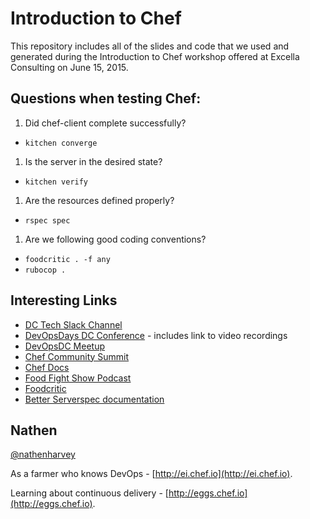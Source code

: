 # Introduction to Chef

This repository includes all of the slides and code that we used and generated during the Introduction to Chef workshop offered at Excella Consulting on June 15, 2015.

## Questions when testing Chef:

1.  Did chef-client complete successfully?
  * `kitchen converge`
1.  Is the server in the desired state?
  * `kitchen verify`
1.  Are the resources defined properly?
  * `rspec spec`
1.  Are we following good coding conventions?
  * `foodcritic . -f any`
  * `rubocop .`

## Interesting Links

* [DC Tech Slack Channel](http://dctechslack.herokuapp.com/)
* [DevOpsDays DC Conference](http://devopsdaysdc.org) - includes link to video recordings
* [DevOpsDC Meetup](http://www.meetup.com/DevOpsDC/)
* [Chef Community Summit](http://summit.chef.io)
* [Chef Docs](http://docs.chef.io)
* [Food Fight Show Podcast](http://foodfightshow.org)
* [Foodcritic](http://www.foodcritic.io/)
* [Better Serverspec documentation](http://burtlo.github.io/serverspec.github.io/resource_types.html)

## Nathen

[@nathenharvey](https://twitter.com/nathenharvey)

As a farmer who knows DevOps - [http://ei.chef.io](http://ei.chef.io).

Learning about continuous delivery - [http://eggs.chef.io](http://eggs.chef.io).

